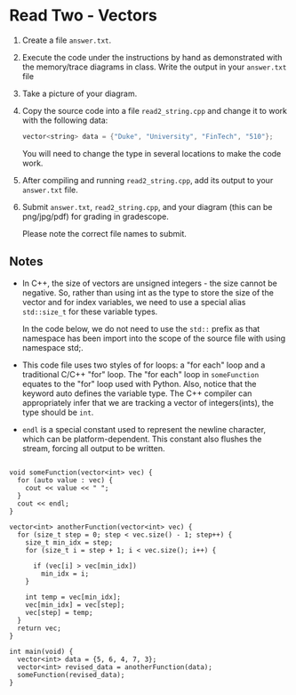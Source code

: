 # Read Two - Vectors

1. Create a file `answer.txt`.
2. Execute the code under the instructions by hand as demonstrated with the 
   memory/trace diagrams in class. Write the output in your `answer.txt` file
3. Take a picture of your diagram.
4. Copy the source code into a file `read2_string.cpp` and change it to work 
   with the following data:
   ```c++
   vector<string> data = {"Duke", "University", "FinTech", "510"};
   ```
   You will need to change the type in several locations to make the code work.

5. After compiling and running `read2_string.cpp`, add its output to your
   `answer.txt` file.
6. Submit `answer.txt`, `read2_string.cpp`, and your diagram (this can be 
   png/jpg/pdf) for grading in gradescope.
   
   Please note the correct file names to submit.


## Notes

- In C++, the size of vectors are unsigned integers - the size cannot be 
  negative. So, rather than using int as the type to store the size of the 
  vector and for index variables, we need to use a special alias `std::size_t`
  for these variable types.  
  
  In the code below, we do not need to use the `std::` prefix as that namespace
  has been import into the scope of the source file with using namespace std;.

- This code file uses two styles of for loops: a "for each" loop and a 
  traditional C/C++ "for" loop.  The "for each" loop in `someFunction` equates 
  to the "for" loop used with Python.  Also, notice that the keyword auto
  defines the variable type. The C++ compiler can appropriately infer that 
  we are tracking a vector of integers(ints), the type should be `int`.

- `endl` is a special constant used to represent the newline character, 
  which can be platform-dependent. This constant also flushes the stream, 
  forcing all output to be written.

```c++{"Duke", "University", "FinTech", "510"};

void someFunction(vector<int> vec) {
  for (auto value : vec) {
    cout << value << " ";
  }
  cout << endl;
}

vector<int> anotherFunction(vector<int> vec) {
  for (size_t step = 0; step < vec.size() - 1; step++) {
    size_t min_idx = step;
    for (size_t i = step + 1; i < vec.size(); i++) {

      if (vec[i] > vec[min_idx])
        min_idx = i;
    }

    int temp = vec[min_idx];
    vec[min_idx] = vec[step];
    vec[step] = temp;
  }
  return vec;
}

int main(void) {
  vector<int> data = {5, 6, 4, 7, 3};
  vector<int> revised_data = anotherFunction(data);
  someFunction(revised_data);
}
```